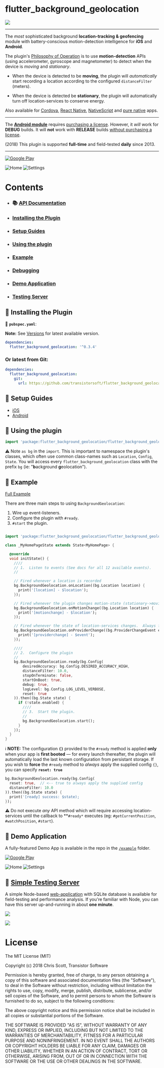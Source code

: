 # flutter_background_geolocation

[![](https://dl.dropboxusercontent.com/s/nm4s5ltlug63vv8/logo-150-print.png?dl=1)](https://www.transistorsoft.com)

-------------------------------------------------------------------------------

The *most* sophisticated background **location-tracking & geofencing** module with battery-conscious motion-detection intelligence for **iOS** and **Android**.

The plugin's [Philosophy of Operation](https://github.com/transistorsoft/flutter_background_geolocation/wiki/Philosophy-of-Operation) is to use **motion-detection** APIs (using accelerometer, gyroscope and magnetometer) to detect when the device is *moving* and *stationary*.

- When the device is detected to be **moving**, the plugin will *automatically* start recording a location according to the configured `distanceFilter` (meters).

- When the device is detected be **stationary**, the plugin will automatically turn off location-services to conserve energy.

Also available for [Cordova](https://github.com/transistorsoft/cordova-background-geolocation-lt), [React Native](https://github.com/transistorsoft/react-native-background-geolocation), [NativeScript](https://github.com/transistorsoft/nativescript-background-geolocation-lt) and [pure native](https://github.com/transistorsoft/background-geolocation-lt) apps.

----------------------------------------------------------------------------

The **[Android module](http://www.transistorsoft.com/shop/products/flutter-background-geolocation)** requires [purchasing a license](http://www.transistorsoft.com/shop/products/flutter-background-geolocation).  However, it *will* work for **DEBUG** builds.  It will **not** work with **RELEASE** builds [without purchasing a license](http://www.transistorsoft.com/shop/products/flutter-background-geolocation).

(2018) This plugin is supported **full-time** and field-tested **daily** since 2013.

----------------------------------------------------------------------------

[![Google Play](https://dl.dropboxusercontent.com/s/80rf906x0fheb26/google-play-icon.png?dl=1)](https://play.google.com/store/apps/details?id=com.transistorsoft.flutterbackgroundgeolocationexample)

![Home](https://dl.dropboxusercontent.com/s/wa43w1n3xhkjn0i/home-framed-350.png?dl=1)
![Settings](https://dl.dropboxusercontent.com/s/8oad228siog49kt/settings-framed-350.png?dl=1)

# Contents
- ### :books: [API Documentation](https://pub.dartlang.org/documentation/flutter_background_geolocation/latest/flt_background_geolocation/flt_background_geolocation-library.html)
- ### [Installing the Plugin](#large_blue_diamond-installing-the-plugin)
- ### [Setup Guides](#large_blue_diamond-setup-guides)
- ### [Using the plugin](#large_blue_diamond-using-the-plugin)
- ### [Example](#large_blue_diamond-example)
- ### [Debugging](https://github.com/transistorsoft/flutter_background_geolocation/wiki/Debugging)
- ### [Demo Application](#large_blue_diamond-demo-application)
- ### [Testing Server](#large_blue_diamond-simple-testing-server)


## :large_blue_diamond: Installing the Plugin

:open_file_folder: **`pubspec.yaml`**:

**Note:** See [Versions](https://pub.dartlang.org/packages/flutter_background_geolocation/#-versions-tab-) for latest available version.

```yaml
dependencies:
  flutter_background_geolocation: '^0.3.4'
```

### Or latest from Git:

```yaml
dependencies:
  flutter_background_geolocation:
    git:
      url: https://github.com/transistorsoft/flutter_background_geolocation.git
```

## :large_blue_diamond: Setup Guides

- [iOS](https://github.com/transistorsoft/flutter_background_geolocation/blob/master/docs/INSTALL-IOS.md)
- [Android](https://github.com/transistorsoft/flutter_background_geolocation/blob/master/docs/INSTALL-ANDROID.md)


## :large_blue_diamond: Using the plugin ##

```dart
import 'package:flutter_background_geolocation/flutter_background_geolocation.dart' as bg;
```

:warning: Note `as bg` in the `import`.  This is important to namespace the plugin's classes, which often use common class-names such as `Location`, `Config`, `State`.  You will access every `flutter_background_geolocation` class with the prefix `bg` (ie: "**b**ackground **g**eolocation").

## :large_blue_diamond: Example
[Full Example](https://gist.github.com/christocracy/a0464846de8a9c27c7e9de5616082878)

There are three main steps to using `BackgroundGeolocation`:

1. Wire up event-listeners.
2. Configure the plugin with `#ready`.
3. `#start` the plugin.

```dart

import 'package:flutter_background_geolocation/flutter_background_geolocation.dart' as bg;

class _MyHomePageState extends State<MyHomePage> {

  @override
  void initState() {
    ////
    // 1.  Listen to events (See docs for all 12 available events).
    //

    // Fired whenever a location is recorded
    bg.BackgroundGeolocation.onLocation((bg.Location location) {
      print('[location] - $location');
    });

    // Fired whenever the plugin changes motion-state (stationary->moving and vice-versa)
    bg.BackgroundGeolocation.onMotionChange((bg.Location location) {
      print('[motionchange] - $location');
    });

    // Fired whenever the state of location-services changes.  Always fired at boot
    bg.BackgroundGeolocation.onProviderChange((bg.ProviderChangeEvent event) {
      print('[providerchange] - $event');
    });

    ////
    // 2.  Configure the plugin
    //
    bg.BackgroundGeolocation.ready(bg.Config(
        desiredAccuracy: bg.Config.DESIRED_ACCURACY_HIGH,
        distanceFilter: 10.0,
        stopOnTerminate: false,
        startOnBoot: true,
        debug: true,
        logLevel: bg.Config.LOG_LEVEL_VERBOSE,
        reset: true
    )).then((bg.State state) {
      if (!state.enabled) {
        ////
        // 3.  Start the plugin.
        //
        bg.BackgroundGeolocation.start();
      }
    });
  }
}

```

:information_source: **NOTE:** The configuration **`{}`** provided to the `#ready` method is applied **only** when your app is **first booted** &mdash; for every launch thereafter, the plugin will automatically load the last known configuration from persistant storage.  If you wish to **force** the `#ready` method to *always* apply the supplied config `{}`, you can specify **`reset: true`**

```dart
bg.BackgroundGeolocation.ready(bg.Config(
  reset: true,  // <-- true to always apply the supplied config
  distanceFilter: 10.0
)).then((bg.State state) {
  print('[ready] success: $state);
});
```

:warning: Do not execute *any* API method which will require accessing location-services until the callback to **`#ready*` executes (eg: `#getCurrentPosition`, `#watchPosition`, `#start`).


## :large_blue_diamond: Demo Application

A fully-featured Demo App is available in the repo in the [`/example`](./example) folder.

[![Google Play](https://dl.dropboxusercontent.com/s/80rf906x0fheb26/google-play-icon.png?dl=1)](https://play.google.com/store/apps/details?id=com.transistorsoft.flutterbackgroundgeolocationexample)

![Home](https://dl.dropboxusercontent.com/s/wa43w1n3xhkjn0i/home-framed-350.png?dl=1)
![Settings](https://dl.dropboxusercontent.com/s/8oad228siog49kt/settings-framed-350.png?dl=1)

## :large_blue_diamond: [Simple Testing Server](https://github.com/transistorsoft/background-geolocation-console)

A simple Node-based [web-application](https://github.com/transistorsoft/background-geolocation-console) with SQLite database is available for field-testing and performance analysis.  If you're familiar with Node, you can have this server up-and-running in about **one minute**.

![](https://dl.dropboxusercontent.com/s/px5rzz7wybkv8fs/background-geolocation-console-map.png?dl=1)

![](https://dl.dropboxusercontent.com/s/tiy5b2oivt0np2y/background-geolocation-console-grid.png?dl=1)

# License

The MIT License (MIT)

Copyright (c) 2018 Chris Scott, Transistor Software

Permission is hereby granted, free of charge, to any person obtaining a copy
of this software and associated documentation files (the "Software"), to deal
in the Software without restriction, including without limitation the rights
to use, copy, modify, merge, publish, distribute, sublicense, and/or sell
copies of the Software, and to permit persons to whom the Software is
furnished to do so, subject to the following conditions:

The above copyright notice and this permission notice shall be included in all
copies or substantial portions of the Software.

THE SOFTWARE IS PROVIDED "AS IS", WITHOUT WARRANTY OF ANY KIND, EXPRESS OR
IMPLIED, INCLUDING BUT NOT LIMITED TO THE WARRANTIES OF MERCHANTABILITY,
FITNESS FOR A PARTICULAR PURPOSE AND NONINFRINGEMENT. IN NO EVENT SHALL THE
AUTHORS OR COPYRIGHT HOLDERS BE LIABLE FOR ANY CLAIM, DAMAGES OR OTHER
LIABILITY, WHETHER IN AN ACTION OF CONTRACT, TORT OR OTHERWISE, ARISING FROM,
OUT OF OR IN CONNECTION WITH THE SOFTWARE OR THE USE OR OTHER DEALINGS IN THE
SOFTWARE.

